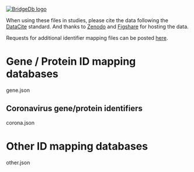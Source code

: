 <a href="https://bridgedb.github.io/">![BridgeDb logo](https://raw.githubusercontent.com/bridgedb/bridgedb.github.io/master/images/cropped-logo_BridgeDbtop.png)</a>

When using these files in studies, please cite the data following the [DataCite](https://datacite.org/) standard.
And thanks to [Zenodo](https://zenodo.org/) and [Figshare](https://figshare.com/) for hosting the data.

Requests for additional identifier mapping files can be posted [here](). 

# Gene / Protein ID mapping databases


<a name="genes" />

<files>gene.json</files>

## Coronavirus gene/protein identifiers
<a name="corona" />

<files>corona.json</files>

# Other ID mapping databases
<a name="other" />

<files>other.json</files>
